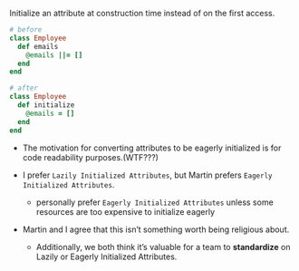 Initialize an attribute at construction time instead of on the first access.

```ruby
# before
class Employee
  def emails
    @emails ||= []
  end
end

# after
class Employee
  def initialize
    @emails = []
  end
end
```

+ The motivation for converting attributes to be eagerly initialized is for code readability purposes.(WTF???)

+ I prefer `Lazily Initialized Attributes`, but Martin prefers `Eagerly Initialized Attributes`.
    + personally prefer `Eagerly Initialized Attributes` unless some resources are too expensive to initialize eagerly

+ Martin and I agree that this isn’t something worth being religious about.
    + Additionally, we both think it’s valuable for a team to **standardize** on Lazily or Eagerly Initialized Attributes.

